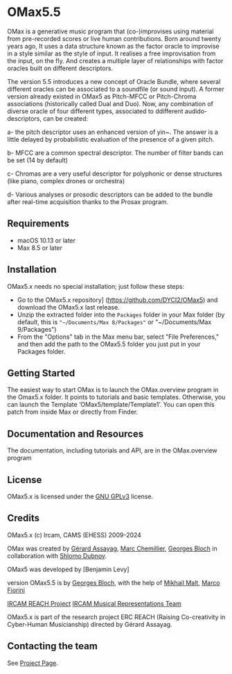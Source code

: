 # OMax5.5

OMax is a generative music program that (co-)improvises using material from pre-recorded scores or live human contributions. Born around twenty years ago, It uses a data structure known as the factor oracle to improvise in a style similar as the style of input.
It realises a free improvisation from the input, on the fly. And creates a multiple layer of relationships with factor oracles built on different descriptors.

The version 5.5 introduces a new concept of Oracle Bundle, where several different oracles can be associated to a soundfile (or sound input). A former version already existed in OMax5 as Pitch-MFCC or Pitch-Chroma associations (historically called Dual and Duo). Now, any combination of diverse oracle of four different types, associated to ddifferent audido-descriptors, can be created:

a- the pitch descriptor uses an enhanced version of yin~. The answer is a little delayed by probabilistic evaluation of the presence of a given pitch. 

b- MFCC are a common spectral descriptor. The number of filter bands can be set (14 by default)

c- Chromas are a very useful descriptor for polyphonic or dense structures (like piano, complex drones or orchestra)

d- Various analyses or prosodic descriptors can be added to the bundle after real-time acquisition thanks to the Prosax program.

## Requirements

* macOS 10.13 or later 
* Max 8.5 or later

## Installation

OMax5.x needs no special installation; just follow these steps:

- Go to the OMax5.x repository] (https://github.com/DYCI2/OMax5) and download the OMax5.x last release.
- Unzip the extracted folder into the `Packages` folder in your Max folder (by default, this is `"~/Documents/Max 8/Packages"` or "~/Documents/Max 9/Packages")
- From the "Options" tab in the Max menu bar, select "File Preferences," and then add the path to the OMax5.5 folder you just put in your Packages folder. 

## Getting Started

The easiest way to start OMax is to launch the OMax.overview program in the Omax5.x folder. It points to tutorials and basic templates. Otherwise, you can launch the Template ‘OMax5/template/Template1’. You can open this patch from inside Max or directly from Finder.

## Documentation and Resources

The documentation, including tutorials and API, are in the OMax.overview program

## License

OMax5.x is licensed under the [GNU GPLv3](https://www.gnu.org/licenses/gpl-3.0.html) license.

## Credits

OMax5.x (c) Ircam, CAMS (EHESS) 2009-2024

OMax was created by [Gérard Assayag](https://www.ircam.fr/person/gerard-assayag),
[Marc Chemillier](https://www.ehess.fr/fr/personne/marc-chemillier),
[Georges Bloch](https://creaa.unistra.fr/le-creaa/gream/organisation/membres/chercheurs/georges-bloch/) in collaboration with [Shlomo Dubnov](https://music-cms.ucsd.edu/people/faculty/regular_faculty/shlomo-dubnov/index.html).

OMax5 was developed by [Benjamin Levy] 

version OMax5.5 is by [Georges Bloch](https://creaa.unistra.fr/le-creaa/gream/organisation/membres/chercheurs/georges-bloch/), with the help of
[Mikhail Malt](https://www.ircam.fr/person/mikhail-malt), [Marco Fiorini](https://www.ircam.fr/person/marco-fiorini)

[IRCAM REACH Project](https://www.ircam.fr/projects/pages/reach-project)
[IRCAM Musical Representations Team](http://repmus.ircam.fr/home)  

OMax5.x is part of the research project ERC REACH (Raising Co-creativity in Cyber-Human Musicianship) directed by Gérard Assayag.

## Contacting the team

See [Project Page](http://repmus.ircam.fr/omax5).
